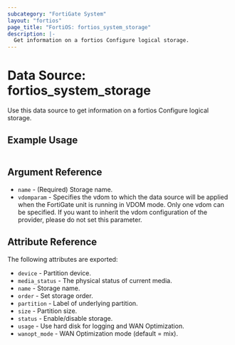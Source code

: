 ```yaml
---
subcategory: "FortiGate System"
layout: "fortios"
page_title: "FortiOS: fortios_system_storage"
description: |-
  Get information on a fortios Configure logical storage.
---
```


# Data Source: fortios_system_storage
Use this data source to get information on a fortios Configure logical storage.


## Example Usage

```hcl

```

## Argument Reference

* `name` - (Required) Storage name.
* `vdomparam` - Specifies the vdom to which the data source will be applied when the FortiGate unit is running in VDOM mode. Only one vdom can be specified. If you want to inherit the vdom configuration of the provider, please do not set this parameter.

## Attribute Reference

The following attributes are exported:

* `device` - Partition device.
* `media_status` - The physical status of current media.
* `name` - Storage name.
* `order` - Set storage order.
* `partition` - Label of underlying partition.
* `size` - Partition size.
* `status` - Enable/disable storage.
* `usage` - Use hard disk for logging and WAN Optimization.
* `wanopt_mode` - WAN Optimization mode (default = mix).
